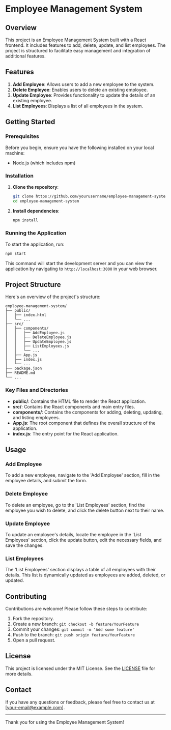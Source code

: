 # Employee Management System

## Overview

This project is an Employee Management System built with a React frontend. It includes features to add, delete, update, and list employees. The project is structured to facilitate easy management and integration of additional features.

## Features

1. **Add Employee**: Allows users to add a new employee to the system.
2. **Delete Employee**: Enables users to delete an existing employee.
3. **Update Employee**: Provides functionality to update the details of an existing employee.
4. **List Employees**: Displays a list of all employees in the system.

## Getting Started

### Prerequisites

Before you begin, ensure you have the following installed on your local machine:

- Node.js (which includes npm)

### Installation

1. **Clone the repository**:

    ```bash
    git clone https://github.com/yourusername/employee-management-system.git
    cd employee-management-system
    ```

2. **Install dependencies**:

    ```bash
    npm install
    ```

### Running the Application

To start the application, run:

```bash
npm start
```

This command will start the development server and you can view the application by navigating to `http://localhost:3000` in your web browser.

## Project Structure

Here's an overview of the project's structure:

```
employee-management-system/
├── public/
│   ├── index.html
│   └── ...
├── src/
│   ├── components/
│   │   ├── AddEmployee.js
│   │   ├── DeleteEmployee.js
│   │   ├── UpdateEmployee.js
│   │   ├── ListEmployees.js
│   │   └── ...
│   ├── App.js
│   ├── index.js
│   └── ...
├── package.json
├── README.md
└── ...
```

### Key Files and Directories

- **public/**: Contains the HTML file to render the React application.
- **src/**: Contains the React components and main entry files.
- **components/**: Contains the components for adding, deleting, updating, and listing employees.
- **App.js**: The root component that defines the overall structure of the application.
- **index.js**: The entry point for the React application.

## Usage

### Add Employee

To add a new employee, navigate to the 'Add Employee' section, fill in the employee details, and submit the form.

### Delete Employee

To delete an employee, go to the 'List Employees' section, find the employee you wish to delete, and click the delete button next to their name.

### Update Employee

To update an employee's details, locate the employee in the 'List Employees' section, click the update button, edit the necessary fields, and save the changes.

### List Employees

The 'List Employees' section displays a table of all employees with their details. This list is dynamically updated as employees are added, deleted, or updated.

## Contributing

Contributions are welcome! Please follow these steps to contribute:

1. Fork the repository.
2. Create a new branch: `git checkout -b feature/YourFeature`
3. Commit your changes: `git commit -m 'Add some feature'`
4. Push to the branch: `git push origin feature/YourFeature`
5. Open a pull request.

## License

This project is licensed under the MIT License. See the [LICENSE](LICENSE) file for more details.

## Contact

If you have any questions or feedback, please feel free to contact us at [your-email@example.com].

---

Thank you for using the Employee Management System!
